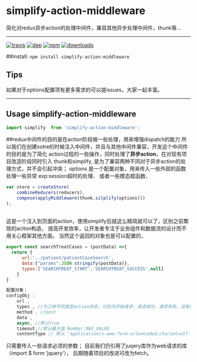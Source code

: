 # simplify-action-middleware
简化对redux异步action的处理中间件，兼容其他异步处理中间件，thunk等...
___________________________________________


[![travis][travis-image]][travis-url]
[![dep][dep-image]][dep-url]
[![npm][npm-image]][npm-url]
[![downloads][downloads-image]][downloads-url]

[travis-image]: https://img.shields.io/travis/then/simplify-action-middleware.svg?style=flat
[travis-url]: https://travis-ci.org/then/simplify-action-middleware
[dep-image]: https://img.shields.io/david/then/simplify-action-middleware.svg?style=flat
[dep-url]: https://david-dm.org/then/simplify-action-middleware
[npm-image]: https://img.shields.io/npm/v/simplify-action-middleware.svg?style=flat
[npm-url]: https://npmjs.org/package/simplify-action-middleware
[downloads-image]: https://img.shields.io/npm/dm/simplify-action-middleware.svg?style=flat
[downloads-url]: https://npmjs.org/package/simplify-action-middleware

##install:
<code>npm install simplify-action-middleware</code>

## Tips
如果对于options配置项有更多需求的可以提issues，大家一起丰富。
___________________________________________
## Usage simplify-action-middleware

```javascript
import simplify  from 'simplify-action-middleware';
```
##redux中间件的目的是在action阶段做一些处理，用来增强dispatch的能力
所以我们在创建sotre的时候注入中间件，并且与其他中间件兼容，开发这个中间件的目的是为了简化
action过程的一些操作，同时处理了**异步action**，在对现有项目改造阶段同时引入
thunk和simplify,
是为了兼容两种不同对于异步action的处理方式，并不会引起冲突；
options 是一个配置对象，用来传入一些外部的函数处理一些异常 exp:session超时的处理、
或者一些模态框函数、

```javascript
var store = createStore(
    combineReducers(reducers),
    compose(applyMiddleware(thunk,silplify(options)))
);
```
##
这是一个注入到页面的action，使用simplify后就这么精简就可以了，区别之前繁琐的aciton构造，
提高开发效率，让开发者专注于业务组件和数据流的设计而不用关心框架其他方面。
当然这个返回的对象也是可以配置的，
```javascript
export const searchTreatCases = (postData) =>{
  return {
      url:'../patient/patientCaseSearch',
      data:{"params":JSON.stringify(postData)},
      types:['SEARCHTREAT_START','SEARCHTREAT_SUCCESS',null]
    }
}

配置对象：
configObj :
    url , 
    types , //为三种不同类型action状态，分别为开始请求、请求成功、请求失败，没有的类型请用''或null代替
    method , //post
    data , 
    async, //默认true
    timeout,//默认最大值 Number.MAX_VALUE
    contentType // 默认 "application/x-www-form-urlencoded;charset=utf-8;"
```
只需要传入一些请求必须的参数；
目前我们仍引用了juqery库作为web请求的库（import $ form ‘jquery’），
后期随着项目的改进可改为fetch。


